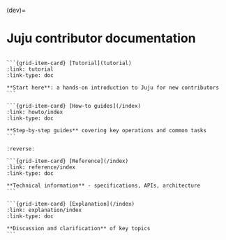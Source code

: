 (dev)=
# Juju contributor documentation

<!--
```{toctree}
:titlesonly:
:glob:
:maxdepth: 1
:hidden:

how-to/index.md
reference/index.md
unsorted/index.md
```
-->



````{grid} 1 1 2 2

```{grid-item-card} [Tutorial](tutorial)
:link: tutorial
:link-type: doc

**Start here**: a hands-on introduction to Juju for new contributors
```

```{grid-item-card} [How-to guides](/index)
:link: howto/index
:link-type: doc

**Step-by-step guides** covering key operations and common tasks
```

````

````{grid} 1 1 2 2
:reverse:

```{grid-item-card} [Reference](/index)
:link: reference/index
:link-type: doc

**Technical information** - specifications, APIs, architecture
```

```{grid-item-card} [Explanation](/index)
:link: explanation/index
:link-type: doc

**Discussion and clarification** of key topics
```

````


